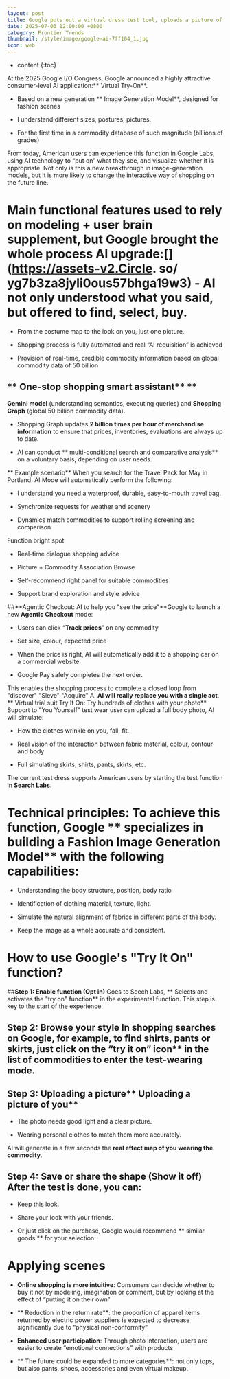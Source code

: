 ```yaml
---
layout: post
title: Google puts out a virtual dress test tool, uploads a picture of yourself for a few seconds, produces an actual picture of the effects of you wearing the merchandise, and automatically puts a check on it.
date: 2025-07-03 12:00:00 +0800
category: Frontier Trends
thumbnail: /style/image/google-ai-7ff104_1.jpg
icon: web
---
```

* content
{:toc}

At the 2025 Google I/O Congress, Google announced a highly attractive consumer-level AI application:** Virtual Try-On**.

- Based on a new generation ** Image Generation Model**, designed for fashion scenes

- I understand different sizes, postures, pictures.

- For the first time in a commodity database of such magnitude (billions of grades)

From today, American users can experience this function in Google Labs, using AI technology to “put on” what they see, and visualize whether it is appropriate. Not only is this a new breakthrough in image-generation models, but it is more likely to change the interactive way of shopping on the future line.

# Main functional features used to rely on modeling + user brain supplement, but Google brought the whole process AI upgrade:[] (https://assets-v2.Circle. so/ yg7b3za8jyli0ous57bhga19w3) -  AI not only understood what you said, but offered to find, select, buy.

- From the costume map to the look on you, just one picture.

-  Shopping process is fully automated and real “AI requisition” is achieved

- Provision of real-time, credible commodity information based on global commodity data of 50 billion

## ** One-stop shopping smart assistant** **

**Gemini model** (understanding semantics, executing queries) and **Shopping Graph** (global 50 billion commodity data).

- Shopping Graph updates **2 billion times per hour of merchandise information** to ensure that prices, inventories, evaluations are always up to date.

- AI can conduct ** multi-conditional search and comparative analysis** on a voluntary basis, depending on user needs.

** Example scenario** When you search for the Travel Pack for May in Portland, AI Mode will automatically perform the following:

- I understand you need a waterproof, durable, easy-to-mouth travel bag.

- Synchronize requests for weather and scenery

- Dynamics match commodities to support rolling screening and comparison

Function bright spot

- Real-time dialogue shopping advice

- Picture + Commodity Association Browse

- Self-recommend right panel for suitable commodities

- Support brand exploration and style advice

##**Agentic Checkout: AI to help you "see the price"**Google to launch a new **Agentic Checkout** mode:

- Users can click “**Track prices**” on any commodity

- Set size, colour, expected price

- When the price is right, AI will automatically add it to a shopping car on a commercial website.

- Google Pay safely completes the next order.

This enables the shopping process to complete a closed loop from "discover"  "Sieve"  "Acquire" A. **AI will really replace you with a single act**. ** Virtual trial suit Try It On: Try hundreds of clothes with your photo**  Support to "You Yourself" test wear user can upload a full body photo, AI will simulate:

- How the clothes wrinkle on you, fall, fit.

- Real vision of the interaction between fabric material, colour, contour and body

- Full simulating skirts, shirts, pants, skirts, etc.

The current test dress supports American users by starting the test function in **Search Labs**.

# Technical principles: To achieve this function, Google ** specializes in building a Fashion Image Generation Model** with the following capabilities:

- Understanding the body structure, position, body ratio

- Identification of clothing material, texture, light.

- Simulate the natural alignment of fabrics in different parts of the body.

- Keep the image as a whole accurate and consistent.

# How to use Google's "Try It On" function?

##**Step 1: Enable function (Opt in)** Goes to Seech Labs, ** Selects and activates the "try on" function** in the experimental function. This step is key to the start of the experience.

## **Step 2: Browse your style** In shopping searches on Google, for example, to find shirts, pants or skirts, just click on the “try it on” icon** in the list of commodities to enter the test-wearing mode.

## Step 3: Uploading a picture** Uploading a picture of you**

- The photo needs good light and a clear picture.

- Wearing personal clothes to match them more accurately.

AI will generate in a few seconds the **real effect map of you wearing the commodity**.

## **Step 4: Save or share the shape (Show it off)** After the test is done, you can:

- Keep this look.

- Share your look with your friends.

- Or just click on the purchase, Google would recommend ** similar goods ** for your selection.

# Applying scenes

- **Online shopping is more intuitive**: Consumers can decide whether to buy it not by modeling, imagination or comment, but by looking at the effect of “putting it on their own”

- ** Reduction in the return rate**: the proportion of apparel items returned by electric power suppliers is expected to decrease significantly due to “physical non-conformity”

- **Enhanced user participation**: Through photo interaction, users are easier to create “emotional connections” with products

- ** The future could be expanded to more categories**: not only tops, but also pants, shoes, accessories and even virtual makeup.

